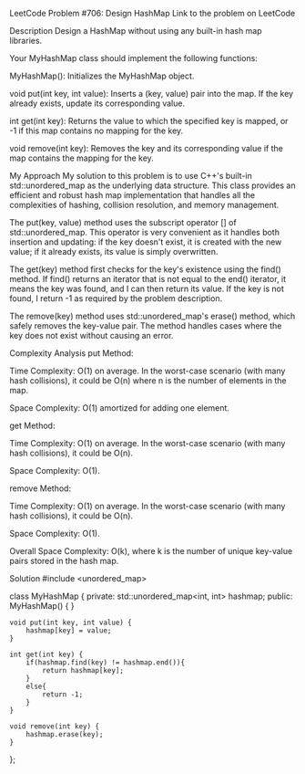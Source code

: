 LeetCode Problem #706: Design HashMap
Link to the problem on LeetCode

Description
Design a HashMap without using any built-in hash map libraries.

Your MyHashMap class should implement the following functions:

MyHashMap(): Initializes the MyHashMap object.

void put(int key, int value): Inserts a (key, value) pair into the map. If the key already exists, update its corresponding value.

int get(int key): Returns the value to which the specified key is mapped, or -1 if this map contains no mapping for the key.

void remove(int key): Removes the key and its corresponding value if the map contains the mapping for the key.

My Approach
My solution to this problem is to use C++'s built-in std::unordered_map as the underlying data structure. This class provides an efficient and robust hash map implementation that handles all the complexities of hashing, collision resolution, and memory management.

The put(key, value) method uses the subscript operator [] of std::unordered_map. This operator is very convenient as it handles both insertion and updating: if the key doesn't exist, it is created with the new value; if it already exists, its value is simply overwritten.

The get(key) method first checks for the key's existence using the find() method. If find() returns an iterator that is not equal to the end() iterator, it means the key was found, and I can then return its value. If the key is not found, I return -1 as required by the problem description.

The remove(key) method uses std::unordered_map's erase() method, which safely removes the key-value pair. The method handles cases where the key does not exist without causing an error.

Complexity Analysis
put Method:

Time Complexity: O(1) on average. In the worst-case scenario (with many hash collisions), it could be O(n) where n is the number of elements in the map.

Space Complexity: O(1) amortized for adding one element.

get Method:

Time Complexity: O(1) on average. In the worst-case scenario (with many hash collisions), it could be O(n).

Space Complexity: O(1).

remove Method:

Time Complexity: O(1) on average. In the worst-case scenario (with many hash collisions), it could be O(n).

Space Complexity: O(1).

Overall Space Complexity: O(k), where k is the number of unique key-value pairs stored in the hash map.

Solution
#include <unordered_map>

class MyHashMap {
private:
    std::unordered_map<int, int> hashmap;
public:
    MyHashMap() {
    }
    
    void put(int key, int value) {
        hashmap[key] = value;
    }
    
    int get(int key) {
        if(hashmap.find(key) != hashmap.end()){
            return hashmap[key];
        }
        else{
            return -1;
        }
    }
    
    void remove(int key) {
        hashmap.erase(key);
    }
};
